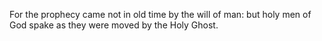 For the prophecy came not in old time by the will of man: but holy men of God spake as they were moved by the Holy Ghost.
